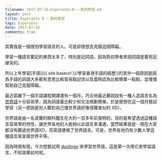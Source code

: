 ```yaml
---
filename: 2017-07-16-Esperanto-0---新的學習.md
layout: post
title: Esperanto 0 - 新的學習
tags: Esperanto
date: 2017-07-16
comments: true
---
```


其實我是一個很怕學習語言的人。可是卻很想去克服這個障礙。

學習一種語言要記的東西太多了，特別是記詞語，因為對初學者來說詞語是要死記硬背的。

所以上年學習[手語]({{ site.baseurl }}/學習香港手語的經歷/)的其中一個原因是因為手語的詞語大多都有意思比較容易點記住以及當時認為比較簡單一點點，並慢慢幫助自己克服障礙。

最近距離下一個手語課程開課還有一個月，巧合地最近聽說說有一種人造語言名為[世界語](https://zh.m.wikipedia.org/zh-hk/世界语)十分容易學，因為詞語量比較少和文法規劃簡單。於是便想在這一個月嘗試學習（另一原因是別人聽到自己懂世界語好像很厲害似的 XD）。

世界語是由一名波蘭的眼科醫生在大約一百多年前發明的，目的是希望透過這種語言容易學的特性，讓世界各地的人能夠以此語言來溝通，當然結果就是⋯現在大家都沒有聽過世界語XD，而英語便做了世界語言。可是，世界各地仍有少數人學這種語言來宣揚世界平等。

因為時間有限，今次想嘗試用 [duolingo](https://www.duolingo.com) 來學習世界語，這是第一次用它來學習語言，不知效果如何呢。